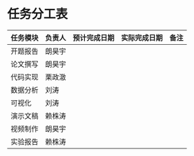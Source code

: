 # 任务分工表

| 任务模块 | 负责人 | 预计完成日期 | 实际完成日期 | 备注 |
|---|---|---|---|---|
| 开题报告 |朗昊宇 | | | |
| 论文撰写 |朗昊宇 | | | |
| 代码实现 |栗政澈 | | | |
| 数据分析 |刘涛 | | | |
| 可视化 |刘涛 | | | |
| 演示文稿 |赖株涛 | | | |
| 视频制作 |朗昊宇 | | | |
| 实验报告 |赖株涛 | | | |
